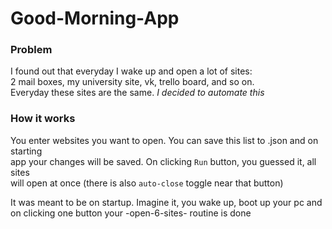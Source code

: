 # Good-Morning-App

### Problem
I found out that everyday I wake up and open a lot of sites:  
2 mail boxes, my university site, vk, trello board, and so on.  
Everyday these sites are the same. *I decided to automate this*

### How it works
You enter websites you want to open. You can save this list to .json and on starting  
app your changes will be saved. On clicking `Run` button, you guessed it, all sites  
will open at once (there is also `auto-close` toggle near that button)  

It was meant to be on startup. Imagine it, you wake up, boot up your pc and  
on clicking one button your -open-6-sites- routine is done

